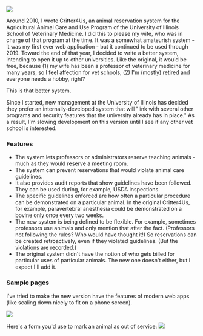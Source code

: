 ![](https://github.com/marick/crit19/blob/master/pics/1-trimmed.png?raw=true)


Around 2010, I wrote Critter4Us, an animal reservation system for the Agricultural Animal Care and Use Program of the University of Illinois School of Veterinary Medicine. I did this to please my wife, who was in charge of that program at the time. It was a somewhat amateurish system - it was my first ever web application - but it continued to be used through 2019. Toward the end of that year, I decided to write a better system, intending to open it up to other universities. Like the original, it would be free, because (1) my wife has been a professor of veterinary medicine for many years, so I feel affection for vet schools, (2) I'm (mostly) retired and everyone needs a hobby, right?

This is that better system.

Since I started, new management at the University of Illinois has decided they prefer an internally-developed system that will "link with several other programs and security features that the university already has in place." As a result, I'm slowing development on this version until I see if any other vet school is interested. 

### Features

* The system lets professors or administrators reserve teaching animals - much as they would reserve a meeting room.
* The system can prevent reservations that would violate animal care guidelines. 
* It also provides audit reports that show guidelines have been followed. They can be used during, for example, USDA inspections.
* The specific guidelines enforced are how often a particular procedure can be demonstrated on a particular animal. In the original Critter4Us, for example, paravertebral anesthesia could be demonstrated on a bovine only once every two weeks.
* The new system is being defined to be flexible. For example, sometimes professors use animals and only mention that after the fact. (Professors not following the rules? Who would have thought it!) So reservations can be created retroactively, even if they violated guidelines. (But the violations are recorded.)
* The original system didn't have the notion of who gets billed for particular uses of particular animals. The new one doesn't either, but I expect I'll add it.

### Sample pages

I've tried to make the new version have the features of modern web apps (like scaling down nicely to fit on a phone screen). 

![](https://github.com/marick/crit19/blob/master/pics/2.png?raw=true)

Here's a form you'd use to mark an animal as out of service:
![](https://github.com/marick/crit19/blob/master/pics/3.png?raw=true)
